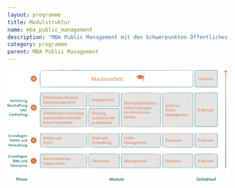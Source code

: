 ```yaml
---
layout: programme
title: Modulstruktur
name: mba_public_management
description: "MBA Public Management mit den Schwerpunkten Öffentliches Controlling und Öffentliche Beschaffung"
category: programme
parent: MBA Public Management
---
```



<img src="/media/programme/studienplan.png">
